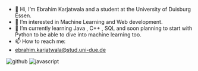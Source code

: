 - 👋 Hi, I’m Ebrahim Karjatwala and a student at the University of Duisburg Essen. 
- 👀 I’m interested in Machine Learning and Web development. 
- 🌱 I’m currently learning Java , C++ , SQL and soon planning to start with Python to be able to dive into machine learning too.
- 📫 How to reach me:
- ebrahim.karjatwala@stud.uni-due.de 

![github](https://img.shields.io/badge/GitHub-000000?style=for-the-badge&logo=GitHub&logoColor=white)
![javascript](https://img.shields.io/badge/Javascript-CB391A?style=for-the-badge&logo=Javascript&logoColor=yellow)



<!---
ebrahim78652/ebrahim78652 is a ✨ special ✨ repository because its `README.md` (this file) appears on your GitHub profile.
You can click the Preview link to take a look at your changes.
--->
